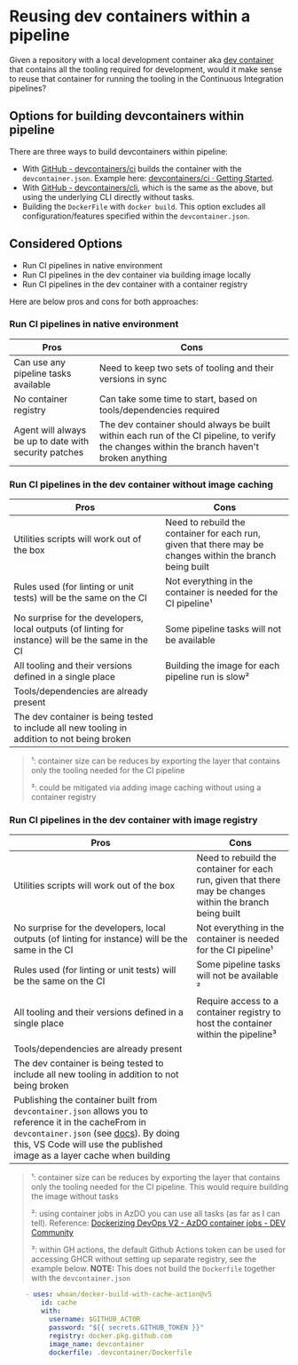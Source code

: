 # Reusing dev containers within a pipeline

Given a repository with a local development container aka [dev container](../devcontainers/README.md) that contains all the tooling required for development, would it make sense to reuse that container for running the tooling in the Continuous Integration pipelines?

## Options for building devcontainers within pipeline

There are three ways to build devcontainers within pipeline:

- With [GitHub - devcontainers/ci](https://github.com/devcontainers/ci) builds the container with the `devcontainer.json`. Example here: [devcontainers/ci · Getting Started](https://github.com/devcontainers/ci/blob/main/docs/github-action.md#getting-started).
- With [GitHub - devcontainers/cli](https://github.com/devcontainers/cli), which is the same as the above, but using the underlying CLI directly without tasks.
- Building the `DockerFile` with `docker build`. This option excludes all configuration/features specified within the `devcontainer.json`.

## Considered Options

- Run CI pipelines in native environment
- Run CI pipelines in the dev container via building image locally
- Run CI pipelines in the dev container with a container registry

Here are below pros and cons for both approaches:

### Run CI pipelines in native environment

| Pros                                                  | Cons                                                                                                                                         |
|-------------------------------------------------------|----------------------------------------------------------------------------------------------------------------------------------------------|
| Can use any pipeline tasks available                  | Need to keep two sets of tooling and their versions in sync                                                                                  |
| No container registry                                 | Can take some time to start, based on tools/dependencies required                                                                            |
| Agent will always be up to date with security patches | The dev container should always be built within each run of the CI pipeline, to verify the changes within the branch haven't broken anything |

### Run CI pipelines in the dev container without image caching

| Pros                                                                                               | Cons                                                                                                      |
|----------------------------------------------------------------------------------------------------|-----------------------------------------------------------------------------------------------------------|
| Utilities scripts will work out of the box                                                         | Need to rebuild the container for each run, given that there may be changes within the branch being built |
| Rules used (for linting or unit tests) will be the same on the CI                                  | Not everything in the container is needed for the CI pipeline&#185;                                       |
| No surprise for the developers, local outputs (of linting for instance) will be the same in the CI | Some pipeline tasks will not be available                                                                 |
| All tooling and their versions defined in a single place                                           | Building the image for each pipeline run is slow&#178;                                                    |
| Tools/dependencies are already present                                                             |                                                                                                           |
| The dev container is being tested to include all new tooling in addition to not being broken       |                                                                                                           |

> &#185;: container size can be reduces by exporting the layer that contains only the tooling needed for the CI pipeline
>
> &#178;: could be mitigated via adding image caching without using a container registry

### Run CI pipelines in the dev container with image registry

| Pros                                                                                                                                                                                                                                                                                            | Cons                                                                                                      |
|-------------------------------------------------------------------------------------------------------------------------------------------------------------------------------------------------------------------------------------------------------------------------------------------------|-----------------------------------------------------------------------------------------------------------|
| Utilities scripts will work out of the box                                                                                                                                                                                                                                                      | Need to rebuild the container for each run, given that there may be changes within the branch being built |
| No surprise for the developers, local outputs (of linting for instance) will be the same in the CI                                                                                                                                                                                              | Not everything in the container is needed for the CI pipeline&#185;                                       |
| Rules used (for linting or unit tests) will be the same on the CI                                                                                                                                                                                                                               | Some pipeline tasks will not be available   &#178;                                                        |
| All tooling and their versions defined in a single place                                                                                                                                                                                                                                        | Require access to a container registry to host the container within the pipeline&#179;                    |
| Tools/dependencies are already present                                                                                                                                                                                                                                                          |                                                                                                           |
| The dev container is being tested to include all new tooling in addition to not being broken                                                                                                                                                                                                    |                                                                                                           |
| Publishing the container built from `devcontainer.json` allows you to reference it in the cacheFrom in `devcontainer.json` (see [docs](https://containers.dev/implementors/json_reference/#image-specific)). By doing this, VS Code will use the published image as a layer cache when building |                                                                                                           |

> &#185;: container size can be reduces by exporting the layer that contains only the tooling needed for the CI pipeline. This would require building the image without tasks
>
> &#178;: using container jobs in AzDO you can use all tasks (as far as I can tell). Reference: [Dockerizing DevOps V2 - AzDO container jobs - DEV Community](https://dev.to/eliises/dockerizing-devops-v2-azdo-container-jobs-3hbf)
>
> &#179;: within GH actions, the default Github Actions token can be used for accessing GHCR without setting up separate registry, see the example below.
> **NOTE:** This does not build the `Dockerfile` together with the `devcontainer.json`

```yaml
    - uses: whoan/docker-build-with-cache-action@v5
        id: cache
        with:
          username: $GITHUB_ACTOR
          password: "${{ secrets.GITHUB_TOKEN }}"
          registry: docker.pkg.github.com
          image_name: devcontainer
          dockerfile: .devcontainer/Dockerfile
```
